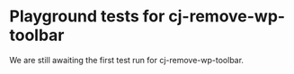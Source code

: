 # Playground tests for cj-remove-wp-toolbar
We are still awaiting the first test run for cj-remove-wp-toolbar.
